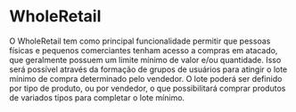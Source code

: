 # WholeRetail

O WholeRetail tem como principal funcionalidade permitir que pessoas físicas e pequenos
comerciantes tenham acesso a compras em atacado, que geralmente possuem um limite mínimo de
valor e/ou quantidade. Isso será possível através da formação de grupos de usuários para atingir o
lote mínimo de compra determinado pelo vendedor. O lote poderá ser definido por tipo de produto,
ou por vendedor, o que possibilitará comprar produtos de variados tipos para completar o lote
mínimo.